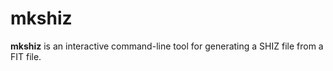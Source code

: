 # mkshiz
**mkshiz** is an interactive command-line tool for generating a SHIZ file from a FIT file.
